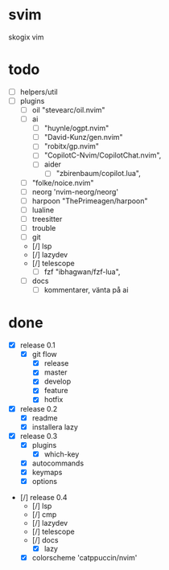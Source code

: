 # svim
skogix vim

# todo
- [ ] helpers/util
- [ ] plugins
  - [ ] oil "stevearc/oil.nvim"
  - [ ] ai
    - [ ] "huynle/ogpt.nvim"
    - [ ] "David-Kunz/gen.nvim"
    - [ ] "robitx/gp.nvim"
    - [ ] "CopilotC-Nvim/CopilotChat.nvim",
    - [ ] aider
		- [ ] "zbirenbaum/copilot.lua",
  - [ ] "folke/noice.nvim"
  - [ ] neorg 'nvim-neorg/neorg'
  - [ ] harpoon "ThePrimeagen/harpoon"
  - [ ] lualine
  - [ ] treesitter
  - [ ] trouble
  - [ ] git
  - [/] lsp
  - [/] lazydev
  - [/] telescope
    - [ ] fzf "ibhagwan/fzf-lua",
  - [ ] docs
    - [ ] kommentarer, vänta på ai

# done
- [x] release 0.1
  - [x] git flow
    - [x] release
    - [x] master
    - [x] develop
    - [x] feature
    - [x] hotfix
- [x] release 0.2
  - [x] readme
  - [x] installera lazy
- [x] release 0.3
  - [x] plugins
    - [x] which-key
  - [x] autocommands
  - [x] keymaps
  - [x] options
- [/] release 0.4
  - [/] lsp
  - [/] cmp
  - [/] lazydev
  - [/] telescope
  - [/] docs
    - [x] lazy
  - [x] colorscheme 'catppuccin/nvim'
